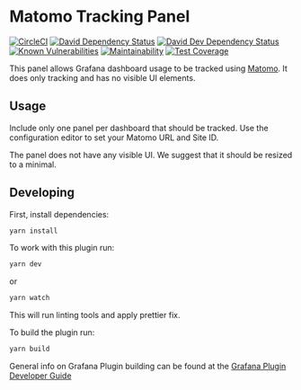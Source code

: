 # Matomo Tracking Panel
[![CircleCI](https://circleci.com/gh/thiagoarrais/grafana-matomo-tracking-panel.svg?style=svg)](https://circleci.com/gh/thiagoarrais/grafana-matomo-tracking-panel)
[![David Dependency Status](https://david-dm.org/thiagoarrais/grafana-matomo-tracking-panel.svg)](https://david-dm.org/thiagoarrais/grafana-matomo-tracking-panel)
[![David Dev Dependency Status](https://david-dm.org/thiagoarrais/grafana-matomo-tracking-panel.svg)](https://david-dm.org/thiagoarrais/grafana-matomo-tracking-panel/?type=dev)
[![Known Vulnerabilities](https://snyk.io/test/github/grafana/simple-react-panel/badge.svg)](https://snyk.io/test/github/grafana/simple-react-panel)
[![Maintainability](https://api.codeclimate.com/v1/badges/f2ebaebad8ce1ddb293c/maintainability)](https://codeclimate.com/github/thiagoarrais/grafana-matomo-tracking-panel/maintainability)
[![Test Coverage](https://api.codeclimate.com/v1/badges/f2ebaebad8ce1ddb293c/test_coverage)](https://codeclimate.com/github/thiagoarrais/grafana-matomo-tracking-panel/test_coverage)

This panel allows Grafana dashboard usage to be tracked using [Matomo][matomo]. It does only tracking and has no visible UI elements.

## Usage

Include only one panel per dashboard that should be tracked. Use the configuration editor to set your Matomo URL and Site ID.

The panel does not have any visible UI. We suggest that it should be resized to a minimal.


## Developing

First, install dependencies:

```BASH
yarn install
```

To work with this plugin run:

```BASH
yarn dev
```

or

```BASH
yarn watch
```

This will run linting tools and apply prettier fix.

To build the plugin run:

```BASH
yarn build
```

General info on Grafana Plugin building can be found at the [Grafana Plugin Developer Guide](https://grafana.com/docs/grafana/latest/plugins/developing/development/)

[matomo]: https://matomo.org/
